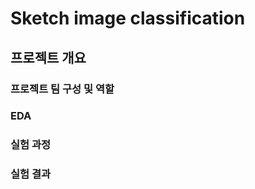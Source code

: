 # Sketch image classification

## 프로젝트 개요

### 프로젝트 팀 구성 및 역할

### EDA

### 실험 과정

### 실험 결과

###   